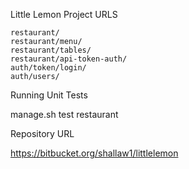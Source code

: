 Little Lemon Project
URLS

    restaurant/
    restaurant/menu/
    restaurant/tables/
    restaurant/api-token-auth/
    auth/token/login/
    auth/users/

Running Unit Tests

   manage.sh test restaurant

Repository URL

https://bitbucket.org/shallaw1/littlelemon
